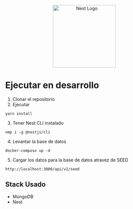 <p align="center">
  <a href="http://nestjs.com/" target="blank"><img src="https://nestjs.com/img/logo-small.svg" width="200" alt="Nest Logo" /></a>
</p>

# Ejecutar en desarrollo

1. Clonar el repositorio
2. Ejecutar
```
yarn install
```
3. Tener Nest CLI instalado
```
nmp i -g @nestjs/cli
```

4. Levantar la base de datos
```
docker-compose up -d
```
5. Cargar los datos para la base de datos atravez de SEED
```
http://localhost:3000/api/v2/seed
```

## Stack Usado
* MongoDB
* Nest